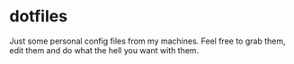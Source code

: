 dotfiles
========

Just some personal config files from my machines. Feel free to grab them, edit them and do what the hell you want with them.
